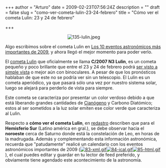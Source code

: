 +++
author = "Arturo"
date = 2009-02-23T07:56:24Z
description = ""
draft = false
slug = "como-ver-cometa-lulin-23-24-febrero"
title = "Cómo ver el cometa Lulin: 23 y 24 de febrero"

+++

 <p align="center"><img src="http://geeksan.com/wp-content/uploads/import/135-lulin.jpeg" alt="135-lulin.jpeg" /></p>

<p>Algo escribimos sobre el cometa Lulin en <a href="http://geeksan.com/ciencia/10-eventos-astronomicos-importantes-2009.html">Los 10 eventos astronómicos más importantes de 2009</a>, y ahora llegó el mejor momento para poder verlo.</p>

<p>El <a href="http://geek.cl/wp-content/uploads/2009/02/Cometa_Lulin">cometa Lulin</a> que oficialmente se llama <b>C/2007 N3 Lulin</b>, es un cometa pequeño y poco brillante que entre el 23 y 24 de febrero podrá <a href="http://www.redastro.cl/noticias/detalle.php?noticia=399">ser visto a simple vista</a> o mejor aún con binoculares. A pesar de que los pronósticos hablaban de que este no se podría ver sin un telescopio. El Lulin es un cometa aperiódico, ya que pasará sólo una vez por nuestro sistema solar, luego se alejará para perderlo de vista para siempre.</p>

<p>Este cometa se caracteriza por presentar un color verdoso debido a que está liberando grandes cantidades de <a href="http://geek.cl/wp-content/uploads/2009/02/Cianogeno">Cianógeno</a> y Carbono Diatómico; estos al ser sometidos a la luz solar emiten ese color verde que caracteriza al Lulin.</p>

<p>Respecto a <b>cómo ver el cometa Lulin</b>, en <a href="http://www.redastro.cl/">redastro</a> describen que para el <b>Hemisferio Sur</b> (Latino américa en gral.), se debe observar hacia el <b>noroeste</b> cerca de Saturno donde está la constelación de Leo, en horas de la madrugada. Además y complementando esta información astronómica, recuerda que "patudamente" realicé un calendario con los eventos astronómicos importantes de 2009 (<a href="http://geek.cl/wp-content/uploads/2009/02/basic"><img src="http://geeksan.com/wp-content/uploads/import/83-xml.gif" alt="83-xml.gif" /></a><a href="http://geek.cl/wp-content/uploads/2009/02/basic.ics"><img src="http://geeksan.com/wp-content/uploads/import/84-ical.gif" alt="84-ical.gif" /></a><a href="http://geek.cl/wp-content/uploads/2009/02/Santiago"><img src="http://geeksan.com/wp-content/uploads/import/85-html.gif" alt="85-html.gif" /></a>), el cual puedes editar y guardar en tu lector de feed preferido, y obviamente tiene agendado este acontecimiento de la astronomía.</p>
